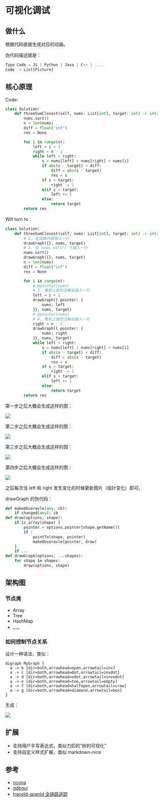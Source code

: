 # 可视化调试

## 做什么

根据代码直接生成对应的动画。

伪代码描述就是：

```ts
Type Code = JS | Python | Java | C++ | ....
Code -> List[Picture]
```

## 核心原理

Code:

```py
class Solution:
    def threeSumClosest(self, nums: List[int], target: int) -> int:
        nums.sort()
        n = len(nums)
        diff = float("inf")
        res = None

        for i in range(n):
            left = i + 1
            right = n - 1
            while left < right:
                s = nums[left] + nums[right] + nums[i]
                if abs(s - target) < diff:
                    diff = abs(s - target)
                    res = s
                if s > target:
                    right -= 1
                elif s < target:
                    left += 1
                else:
                    return target
        return res
```

Will turn to：

```py
class Solution:
    def threeSumClosest(self, nums: List[int], target: int) -> int:
        # 1. 在函数内部插入一行
        drawGraph({}, nums, target)
        # 2. 在 nums.sort() 下插入一行
        nums.sort()
        drawGraph({}, nums, target)
        n = len(nums)
        diff = float("inf")
        res = None

        for i in range(n):
            # @pointer(nums)
            # 3. 看到上面的注解会插入一行
            left = i + 1
            drawGraph({ pointer: {
                nums: left
            }}, nums, target)
            # @pointer(nums)
            # 4. 看到上面的注解会插入一行
            right = n - 1
            drawGraph({ pointer: {
                nums: right
            }}, nums, target)
            while left < right:
                s = nums[left] + nums[right] + nums[i]
                if abs(s - target) < diff:
                    diff = abs(s - target)
                    res = s
                if s > target:
                    right -= 1
                elif s < target:
                    left += 1
                else:
                    return target
        return res
```

第一步之后大概会生成这样的图：

![](https://tva1.sinaimg.cn/large/007S8ZIlly1gfu805nd4mj30ol07taag.jpg)

第二步之后大概会生成这样的图：

![](https://tva1.sinaimg.cn/large/007S8ZIlly1gfu7zjlxbfj30lr056wes.jpg)

第三步之后大概会生成这样的图：

![](https://tva1.sinaimg.cn/large/007S8ZIlly1gfu813p4tij30m208d74s.jpg)

第四步之后大概会生成这样的图：

![](https://tva1.sinaimg.cn/large/007S8ZIlly1gfu81iyc9rj30qh0an750.jpg)

之后每次当 left 和 right 发生变化的时候更新图片（指针变化）即可。

drawGraph 的伪代码：

```py
def makeObseravle(any, cb):
    if changed(any): cb
def draw(options, shape):
    if is_array(shape) {
        pointer = options.pointer[shape.getName()]
        if :
            pointTo(shape, pointer)
            makeObseravle(pointer, draw)
    }
    if ...
def drawGraph(options, ...shapes):
    for shape in shapes:
        draw(options, shape)

```

## 架构图

### 节点类

- Array
- Tree
- HashMap
- 。。。

### 如何控制节点关系

设计一种语法，类似：

```
digraph MyGraph {
  a -> b [dir=both,arrowhead=open,arrowtail=inv]
  a -> c [dir=both,arrowhead=dot,arrowtail=invdot]
  a -> d [dir=both,arrowhead=odot,arrowtail=invodot]
  a -> e [dir=both,arrowhead=tee,arrowtail=empty]
  a -> f [dir=both,arrowhead=halfopen,arrowtail=crow]
  a -> g [dir=both,arrowhead=diamond,arrowtail=box]
}

```

生成：

![](https://tva1.sinaimg.cn/large/007S8ZIlly1gfu7oww70dj30fn04bt91.jpg)

## 扩展

- 支持用户手写表达式，类似力扣的“树的可视化”
- 支持自定义样式扩展，类似 markdown-nice

## 参考

- [ncona](https://ncona.com/2020/06/create-diagrams-with-code-using-graphviz/)
- [gdbgui](https://github.com/cs01/gdbgui)
- [traceId-spanId 全链路追踪](https://gist.github.com/azl397985856/2f5bf2c8fb6640d37eec1319faf3b5ec)
